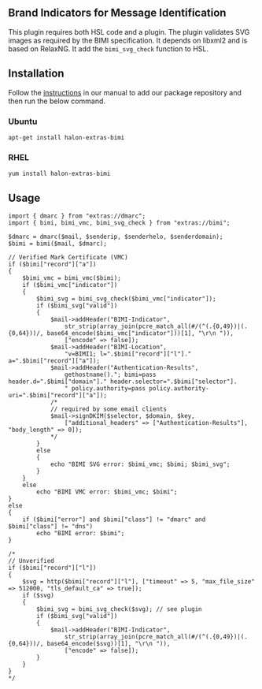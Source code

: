 ## Brand Indicators for Message Identification

This plugin requires both HSL code and a plugin. The plugin validates SVG images as required by the BIMI specification. It depends on libxml2 and is based on RelaxNG. It add the ``bimi_svg_check`` function to HSL.

## Installation

Follow the [instructions](https://docs.halon.io/manual/comp_install.html#installation) in our manual to add our package repository and then run the below command.

### Ubuntu

```
apt-get install halon-extras-bimi
```

### RHEL

```
yum install halon-extras-bimi
```

## Usage

```
import { dmarc } from "extras://dmarc";
import { bimi, bimi_vmc, bimi_svg_check } from "extras://bimi";

$dmarc = dmarc($mail, $senderip, $senderhelo, $senderdomain);
$bimi = bimi($mail, $dmarc);

// Verified Mark Certificate (VMC)
if ($bimi["record"]["a"])
{
	$bimi_vmc = bimi_vmc($bimi);
	if ($bimi_vmc["indicator"])
	{
		$bimi_svg = bimi_svg_check($bimi_vmc["indicator"]);
		if ($bimi_svg["valid"])
		{
			$mail->addHeader("BIMI-Indicator",
				str_strip(array_join(pcre_match_all(#/(^(.{0,49})|(.{0,64}))/, base64_encode($bimi_vmc["indicator"]))[1], "\r\n ")),
				["encode" => false]);
			$mail->addHeader("BIMI-Location",
				"v=BIMI1; l=".$bimi["record"]["l"]." a=".$bimi["record"]["a"]);
			$mail->addHeader("Authentication-Results",
				gethostname()."; bimi=pass header.d=".$bimi["domain"]." header.selector=".$bimi["selector"].
				" policy.authority=pass policy.authority-uri=".$bimi["record"]["a"]);
			/*
			// required by some email clients
			$mail->signDKIM($selector, $domain, $key,
				["additional_headers" => ["Authentication-Results"], "body_length" => 0]);
			*/
		}
		else
		{
			echo "BIMI SVG error: $bimi_vmc; $bimi; $bimi_svg";
		}
	}
	else
		echo "BIMI VMC error: $bimi_vmc; $bimi";
}
else
{
	if ($bimi["error"] and $bimi["class"] != "dmarc" and $bimi["class"] != "dns")
		echo "BIMI error: $bimi";
}

/*
// Unverified
if ($bimi["record"]["l"])
{
	$svg = http($bimi["record"]["l"], ["timeout" => 5, "max_file_size" => 512000, "tls_default_ca" => true]);
	if ($svg)
	{
		$bimi_svg = bimi_svg_check($svg); // see plugin
		if ($bimi_svg["valid"])
		{
			$mail->addHeader("BIMI-Indicator",
				str_strip(array_join(pcre_match_all(#/(^(.{0,49})|(.{0,64}))/, base64_encode($svg))[1], "\r\n ")),
				["encode" => false]);
		}
	}
}
*/
```
